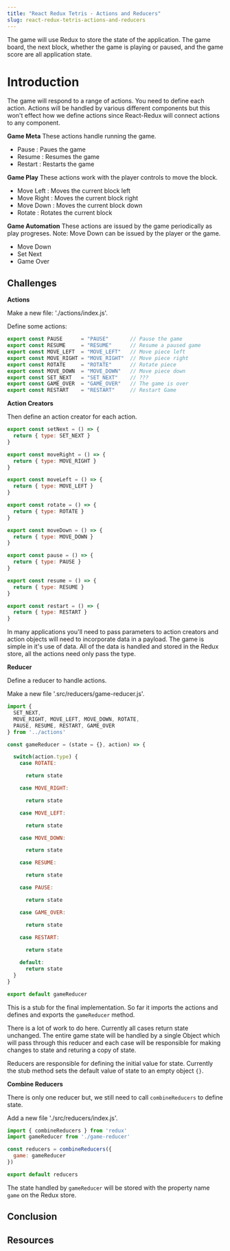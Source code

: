 ```yaml
---
title: "React Redux Tetris - Actions and Reducers"
slug: react-redux-tetris-actions-and-reducers
---
```


The game will use Redux to store the state of the application. 
The game board, the next block, whether the game is playing or 
paused, and the game score are all application state. 

# Introduction 

The game will respond to a range of actions. You need to 
define each action. Actions will be handled by various 
different components but this won't effect how we define 
actions since React-Redux will connect actions to any 
component. 

**Game Meta**
These actions handle running the game. 

- Pause : Paues the game 
- Resume : Resumes the game 
- Restart : Restarts the game

**Game Play**
These actions work with the player controls to move the block.

- Move Left : Moves the current block left
- Move Right : Moves the current block right 
- Move Down : Moves the current block down
- Rotate : Rotates the current block

**Game Automation**
These actions are issued by the game periodically as play 
progreses. Note: Move Down can be issued by the player or
the game. 

- Move Down
- Set Next
- Game Over 

## Challenges

**Actions**

Make a new file: './actions/index.js'. 

Define some actions: 

```JavaScript
export const PAUSE      = "PAUSE"       // Pause the game
export const RESUME     = "RESUME"      // Resume a paused game
export const MOVE_LEFT  = "MOVE_LEFT"   // Move piece left
export const MOVE_RIGHT = "MOVE_RIGHT"  // Move piece right
export const ROTATE     = "ROTATE"      // Rotate piece
export const MOVE_DOWN  = "MOVE_DOWN"   // Move piece down
export const SET_NEXT   = "SET_NEXT"    // ???
export const GAME_OVER  = "GAME_OVER"   // The game is over
export const RESTART    = "RESTART"     // Restart Game
```

**Action Creators**

Then define an action creator for each action.

```JavaScript
export const setNext = () => {
  return { type: SET_NEXT }
}

export const moveRight = () => {
  return { type: MOVE_RIGHT }
}

export const moveLeft = () => {
  return { type: MOVE_LEFT }
}

export const rotate = () => {
  return { type: ROTATE }
}

export const moveDown = () => {
  return { type: MOVE_DOWN }
}

export const pause = () => {
  return { type: PAUSE }
}

export const resume = () => {
  return { type: RESUME }
}

export const restart = () => {
  return { type: RESTART }
}
```

In many applications you'll need to pass parameters to 
action creators and action objects will need to 
incorporate data in a payload. The game is simple in it's
use of data. All of the data is handled and stored in the 
Redux store, all the actions need only pass the type. 

**Reducer**

Define a reducer to handle actions. 

Make a new file '.src/reducers/game-reducer.js'. 

```JavaScript
import {
  SET_NEXT,
  MOVE_RIGHT, MOVE_LEFT, MOVE_DOWN, ROTATE,
  PAUSE, RESUME, RESTART, GAME_OVER
} from '../actions'

const gameReducer = (state = {}, action) => {

  switch(action.type) {
    case ROTATE:

      return state

    case MOVE_RIGHT:

      return state

    case MOVE_LEFT:

      return state

    case MOVE_DOWN:

      return state

    case RESUME:

      return state

    case PAUSE:

      return state

    case GAME_OVER:

      return state

    case RESTART:
    
      return state

    default:
      return state
  }
}

export default gameReducer
```

This is a stub for the final implementation. So far it 
imports the actions and defines and exports the 
`gameReducer` method.

There is a lot of work to do here. Currently all cases 
return state unchanged. The entire game state will be 
handled by a single Object which will pass through 
this reducer and each case will be responsible for making 
changes to state and returing a copy of state. 

Reducers are responsible for defining the initial value 
for state. Currently the stub method sets the default 
value of state to an empty object `{}`. 

**Combine Reducers**

There is only one reducer but, we still need to call 
`combineReducers` to define state. 

Add a new file './src/reducers/index.js'. 

```JavaScript 
import { combineReducers } from 'redux'
import gameReducer from './game-reducer'

const reducers = combineReducers({
  game: gameReducer
})

export default reducers
```

The state handled by `gameReducer` will be stored 
with the property name `game` on the Redux store. 

## Conclusion



## Resources

 
